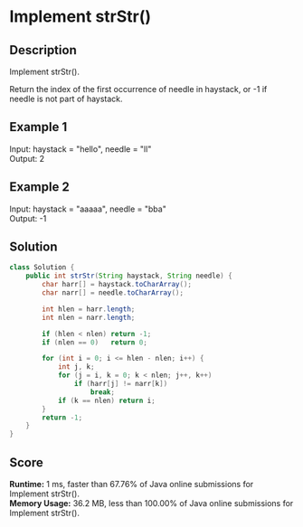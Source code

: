 # Implement strStr()

## Description

Implement strStr().

Return the index of the first occurrence of needle in haystack, or -1 if needle is not part of haystack.

## Example 1

Input: haystack = "hello", needle = "ll"\
Output: 2

## Example 2

Input: haystack = "aaaaa", needle = "bba"\
Output: -1

## Solution

```java
class Solution {
    public int strStr(String haystack, String needle) {
        char harr[] = haystack.toCharArray();
        char narr[] = needle.toCharArray();

        int hlen = harr.length;
        int nlen = narr.length;

        if (hlen < nlen) return -1;
        if (nlen == 0)   return 0;

        for (int i = 0; i <= hlen - nlen; i++) {
            int j, k;
            for (j = i, k = 0; k < nlen; j++, k++)
                if (harr[j] != narr[k])
                    break;
            if (k == nlen) return i;
        }
        return -1;
    }
}
```

## Score

**Runtime:** 1 ms, faster than 67.76% of Java online submissions for Implement strStr().\
**Memory Usage:** 36.2 MB, less than 100.00% of Java online submissions for Implement strStr().
